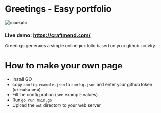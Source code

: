 # Greetings - Easy portfolio
![example](https://i.imgur.com/ORuUYlN.png)

### LIve demo: https://craftmend.com/

Greetings generates a simple online portfolio based on yout github activity.

# How to make your own page
 - Install GO
 - copy `config.example.json` to `config.json` and enter your github token (or make one)
 - Fill the configuration (see example values)
 - Run `go run main.go`
 - Upload the `out` directory to your web server